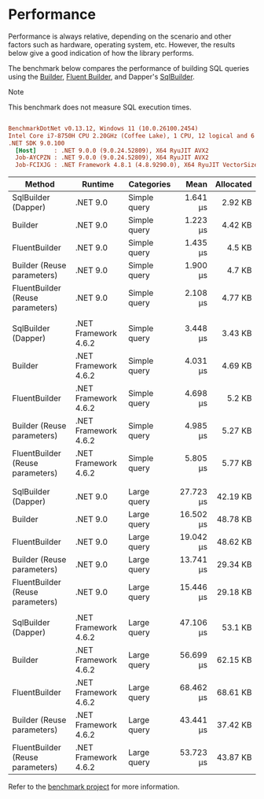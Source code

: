 # Performance

Performance is always relative, depending on the scenario and other factors such as hardware, operating system, etc. However, the results below give a good indication of how the library performs.

The benchmark below compares the performance of building SQL queries using the [Builder](../builders/builder.md), [Fluent Builder](../builders/fluent-builder/fluent-builder.md), and Dapper's [SqlBuilder](https://github.com/DapperLib/Dapper/tree/main/Dapper.SqlBuilder).

> [!NOTE]
> This benchmark does not measure SQL execution times.

``` ini

BenchmarkDotNet v0.13.12, Windows 11 (10.0.26100.2454)
Intel Core i7-8750H CPU 2.20GHz (Coffee Lake), 1 CPU, 12 logical and 6 physical cores
.NET SDK 9.0.100
  [Host]     : .NET 9.0.0 (9.0.24.52809), X64 RyuJIT AVX2
  Job-AYCPZN : .NET 9.0.0 (9.0.24.52809), X64 RyuJIT AVX2
  Job-FCIXJG : .NET Framework 4.8.1 (4.8.9290.0), X64 RyuJIT VectorSize=256

```

|                             Method |              Runtime |   Categories |      Mean | Allocated |
|----------------------------------- |--------------------- |------------- |----------:|----------:|
|                SqlBuilder (Dapper) |             .NET 9.0 | Simple query |  1.641 μs |   2.92 KB |
|                            Builder |             .NET 9.0 | Simple query |  1.223 μs |   4.42 KB |
|                      FluentBuilder |             .NET 9.0 | Simple query |  1.435 μs |    4.5 KB |
|         Builder (Reuse parameters) |             .NET 9.0 | Simple query |  1.900 μs |    4.7 KB |
|   FluentBuilder (Reuse parameters) |             .NET 9.0 | Simple query |  2.108 μs |   4.77 KB |
|                                    |                      |              |           |           |
|                SqlBuilder (Dapper) | .NET Framework 4.6.2 | Simple query |  3.448 μs |   3.43 KB |
|                            Builder | .NET Framework 4.6.2 | Simple query |  4.031 μs |   4.69 KB |
|                      FluentBuilder | .NET Framework 4.6.2 | Simple query |  4.698 μs |    5.2 KB |
|         Builder (Reuse parameters) | .NET Framework 4.6.2 | Simple query |  4.985 μs |   5.27 KB |
|   FluentBuilder (Reuse parameters) | .NET Framework 4.6.2 | Simple query |  5.805 μs |   5.77 KB |
|                                    |                      |              |           |           |
|                                    |                      |              |           |           |
|                SqlBuilder (Dapper) |             .NET 9.0 |  Large query | 27.723 μs |  42.19 KB |
|                            Builder |             .NET 9.0 |  Large query | 16.502 μs |  48.78 KB |
|                      FluentBuilder |             .NET 9.0 |  Large query | 19.042 μs |  48.62 KB |
|         Builder (Reuse parameters) |             .NET 9.0 |  Large query | 13.741 μs |  29.34 KB |
|   FluentBuilder (Reuse parameters) |             .NET 9.0 |  Large query | 15.446 μs |  29.18 KB |
|                                    |                      |              |           |           |
|                SqlBuilder (Dapper) | .NET Framework 4.6.2 |  Large query | 47.106 μs |   53.1 KB |
|                            Builder | .NET Framework 4.6.2 |  Large query | 56.699 μs |  62.15 KB |
|                      FluentBuilder | .NET Framework 4.6.2 |  Large query | 68.462 μs |  68.61 KB |
|         Builder (Reuse parameters) | .NET Framework 4.6.2 |  Large query | 43.441 μs |  37.42 KB |
|   FluentBuilder (Reuse parameters) | .NET Framework 4.6.2 |  Large query | 53.723 μs |  43.87 KB |

Refer to the [benchmark project](https://github.com/mishael-o/Dapper.SimpleSqlBuilder/tree/main/src/Benchmark/SimpleSqlBuilder.BenchMark) for more information.
